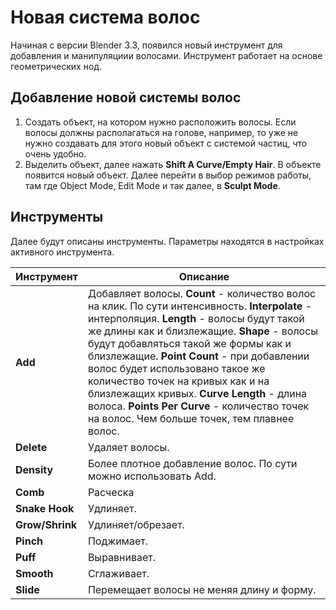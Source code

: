 # Новая система волос

Начиная с версии Blender 3.3, появился новый инструмент для добавления и манипуляциии волосами. Инструмент работает на основе геометрических нод.

## Добавление новой системы волос

1. Создать объект, на котором нужно расположить волосы. Если волосы должны располагаться на голове, например, то уже не нужно создавать для этого новый объект с системой частиц, что очень удобно.
2. Выделить объект, далее нажать **Shift A Curve/Empty Hair**. В объекте появится новый объект. Далее перейти в выбор режимов работы, там где Object Mode, Edit Mode и так далее, в **Sculpt Mode**.

## Инструменты

Далее будут описаны инструменты. Параметры находятся в настройках активного инструмента.

|Инструмент|Описание
|---|---
|**Add**|Добавляет волосы. **Count** - количество волос на клик. По сути интенсивность. **Interpolate** - интерполяция. **Length** - волосы будут такой же длины как и близлежащие. **Shape** - волосы будут добавляться такой же формы как и близлежащие. **Point Count** - при добавлении волос будет использовано такое же количество точек на кривых как и на близлежащих кривых. **Curve Length** - длина волоса. **Points Per Curve** - количество точек на волос. Чем больше точек, тем плавнее волос.
|**Delete**|Удаляет волосы.
|**Density**|Более плотное добавление волос. По сути можно использовать Add.
|**Comb**|Расческа
|**Snake Hook**|Удлиняет.
|**Grow/Shrink**|Удлиняет/обрезает.
|**Pinch**|Поджимает.
|**Puff**|Выравнивает.
|**Smooth**|Сглаживает.
|**Slide**|Перемещает волосы не меняя длину и форму.